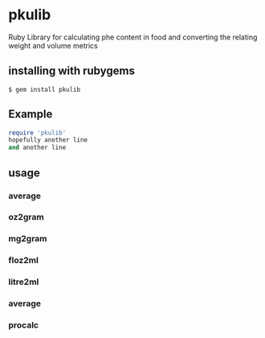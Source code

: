 # pkulib
Ruby Library for calculating phe content in food and converting the relating weight and volume metrics

## installing with rubygems
<code>$ gem install pkulib</code>

## Example
```Ruby
require 'pkulib'
hopefully another line
and another line

```

## usage
### average
### oz2gram
### mg2gram
### floz2ml
### litre2ml
### average
### procalc
